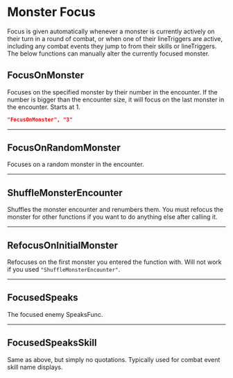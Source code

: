 # Monster Focus

Focus is given automatically whenever a monster is currently actively on
their turn in a round of combat, or when one of their
lineTriggers are active, including any
combat events they jump to from their skills or lineTriggers. The below
functions can manually alter the currently focused monster.

## FocusOnMonster

Focuses on the specified monster by their number in the encounter. If
the number is bigger than the encounter size, it will focus on the last
monster in the encounter. Starts at 1.

``` json
"FocusOnMonster", "3"
```

------------------------------------------------------------------------

## FocusOnRandomMonster

Focuses on a random monster in the encounter.

------------------------------------------------------------------------

## ShuffleMonsterEncounter

Shuffles the monster encounter and renumbers them. You must refocus the
monster for other functions if you want to do anything else after
calling it.

------------------------------------------------------------------------

## RefocusOnInitialMonster

Refocuses on the first monster you entered the function with. Will not
work if you used `"ShuffleMonsterEncounter"`.

------------------------------------------------------------------------

## FocusedSpeaks

The focused enemy SpeaksFunc.

------------------------------------------------------------------------

## FocusedSpeaksSkill

Same as above, but simply no quotations. Typically used for combat event
skill name displays.
